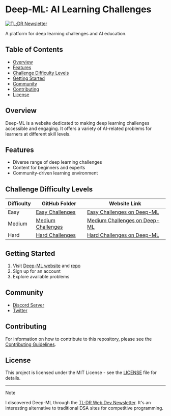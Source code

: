 ﻿# Deep-ML: AI Learning Challenges

[![TL;DR Newsletter](https://img.shields.io/badge/Found%20via-TL%3BDR%20Newsletter-blue)](https://tldr.tech/newsletters)

A platform for deep learning challenges and AI education.

## Table of Contents

- [Overview](#overview)
- [Features](#features)
- [Challenge Difficulty Levels](#challenge-difficulty-levels)
- [Getting Started](#getting-started)
- [Community](#community)
- [Contributing](#contributing)
- [License](#license)

## Overview

Deep-ML is a website dedicated to making deep learning challenges accessible and engaging. It offers a variety of AI-related problems for learners at different skill levels.

## Features

- Diverse range of deep learning challenges
- Content for beginners and experts
- Community-driven learning environment

## Challenge Difficulty Levels

| Difficulty | GitHub Folder | Website Link |
|------------|---------------|--------------|
| Easy       | [Easy Challenges](https://github.com/Haleshot/Deep-ML/tree/main/easy) | [Easy Challenges on Deep-ML](https://www.deep-ml.com/?difficulty=easy&category=&solved=unsolved&page=1) |
| Medium     | [Medium Challenges](https://github.com/Haleshot/Deep-ML/tree/main/medium) | [Medium Challenges on Deep-ML](https://www.deep-ml.com/?difficulty=medium&category=&solved=unsolved&page=1) |
| Hard       | [Hard Challenges](https://github.com/Haleshot/Deep-ML/tree/main/hard) | [Hard Challenges on Deep-ML](https://www.deep-ml.com/?difficulty=hard&category=&solved=unsolved&page=1) |

## Getting Started

1. Visit [Deep-ML website](https://www.deep-ml.com) and [repo](https://github.com/Open-Deep-ML/DML-OpenProblem)
2. Sign up for an account
3. Explore available problems

## Community

- [Discord Server](https://discord.gg/JwMePfMZAV)
- [Twitter](https://twitter.com/real_deepml)

## Contributing

For information on how to contribute to this repository, please see the [Contributing Guidelines](CONTRIBUTING.md).

## License

This project is licensed under the MIT License - see the [LICENSE](LICENSE) file for details.

---

> [!Note]
> I discovered Deep-ML through the [TL;DR Web Dev Newsletter](https://tldr.tech/webdev). It's an interesting alternative to traditional DSA sites for competitive programming.
